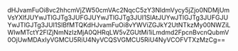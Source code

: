 dHJvamFuOi8vc2hhcmVjZW50cmVAc2NqcC5zY3NldmVycy5jZjo0NDMjUmVsYXlfJUYwJTlGJTg3JUFGJUYwJTlGJTg3JUI1SlAtJUYwJTlGJTg3JUFGJUYwJTlGJTg3JUI1SlBfMTQKdHJvamFuOi8vYWViZGJkY2UtNTkzMy00NWZiLWIwMTctY2FlZjNmNzIzMjA0QHRqLW5vZGUtMi1iLmdmd2FpcnBvcnQubmV0OjUwMDAxIyVGMCU5RiU4NyVCQSVGMCU5RiU4NyVCOFVTXzMzCg==